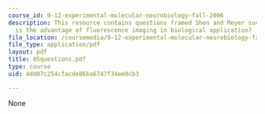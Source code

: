 ```yaml
---
course_id: 9-12-experimental-molecular-neurobiology-fall-2006
description: This resource contains questions framed Shen and Meyer such as :What
  is the advantage of fluorescence imaging in biological application?
file_location: /coursemedia/9-12-experimental-molecular-neurobiology-fall-2006/4dd07c254cfacde86ba6747f34ee0cb3_05questions.pdf
file_type: application/pdf
layout: pdf
title: 05questions.pdf
type: course
uid: 4dd07c254cfacde86ba6747f34ee0cb3

---
```

None